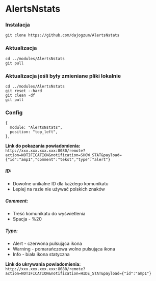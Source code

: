 # AlertsNstats

### Instalacja<br>
```
git clone https://github.com/dajogzum/AlertsNstats
```
### Aktualizacja<br>
```
cd ../modules/AlertsNstats
git pull
```
### Aktualizacja jeśli były zmieniane pliki lokalnie<br>
```
cd ../modules/AlertsNstats
git reset --hard
git clean -df
git pull
```
### Config
```
{
  module: "AlertsNstats",
  position: "top_left",
},
```
**Link do pokazania powiadomienia:**<br>
`http://xxx.xxx.xxx.xxx:8080/remote?action=NOTIFICATION&notification=SHOW_STAT&payload={"id":"amp1","comment":"tekst","type":"alert"}`

##### ID:
- Dowolne unikalne ID dla każdego komunikatu<br>
- Lepiej na razie nie używać polskich znaków<br>

##### Comment:
- Treść komunikatu do wyświetlenia<br>
- Spacja - %20<br>

##### Type:
- Alert - czerwona pulsująca ikona<br>
- Warning - pomarańczowa wolno pulsująca ikona<br>
- Info - biała ikona statyczna<br>

**Link do ukrywania powiadomienia:**<br>
`http://xxx.xxx.xxx.xxx:8080/remote?action=NOTIFICATION&notification=HIDE_STAT&payload={"id":"amp1"}`
